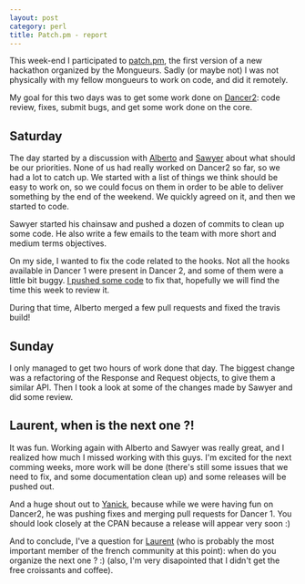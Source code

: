 ```yaml
---
layout: post
category: perl
title: Patch.pm - report
---
```


This week-end I participated to [patch.pm](http://patch.pm/p0), the first version of a new hackathon organized by the Mongueurs. Sadly (or maybe not) I was not physically with my fellow mongueurs to work on code, and did it remotely.

My goal for this two days was to get some work done on [Dancer2](https://github.com/PerlDancer/Dancer2): code review, fixes, submit bugs, and get some work done on the core.

## Saturday

The day started by a discussion with [Alberto](https://github.com/ambs) and [Sawyer](https://github.com/xsawyerx) about what should be our priorities. None of us had really worked on Dancer2 so far, so we had a lot to catch up. We started with a list of things we think should be easy to work on, so we could focus on them in order to be able to deliver something by the end of the weekend. We quickly agreed on it, and then we started to code.

Sawyer started his chainsaw and pushed a dozen of commits to clean up some code. He also write a few emails to the team with more short and medium terms objectives.

On my side, I wanted to fix the code related to the hooks. Not all the hooks available in Dancer 1 were present in Dancer 2, and some of them were a little bit buggy. [I pushed some code](https://github.com/PerlDancer/Dancer2/pull/331) to fix that, hopefully we will find the time this week to review it.

During that time, Alberto merged a few pull requests and fixed the travis build!

## Sunday

I only managed to get two hours of work done that day. The biggest change was a refactoring of the Response and Request objects, to give them a similar API. Then I took a look at some of the changes made by Sawyer and did some review.

## Laurent, when is the next one ?!

It was fun. Working again with Alberto and Sawyer was really great, and I realized how much I missed working with this guys. I'm excited for the next comming weeks, more work will be done (there's still some issues that we need to fix, and some documentation clean up) and some releases will be pushed out.

And a huge shout out to [Yanick](https://github.com/yanick), because while we were having fun on Dancer2, he was pushing fixes and merging pull requests for Dancer 1.  You should look closely at the CPAN because a release will appear very soon :)

And to conclude, I've a question for [Laurent](https://twitter.com/elbeho) (who is probably the most important member of the french community at this point): when do you organize the next one ? :) (also, I'm very disapointed that I didn't get the free croissants and coffee).

